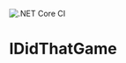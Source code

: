 ![.NET Core CI](https://github.com/greeneteenee/IDidThatGame/workflows/.NET%20Core%20CI/badge.svg)

# IDidThatGame
